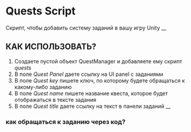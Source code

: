 # Quests Script
Скрипт, чтобы добавить систему заданий в вашу игру Unity
__
## КАК ИСПОЛЬЗОВАТЬ?
1. Создаете пустой объект QuestManager и добавляете ему скрипт *quests*
2. В поле *Quest Panel* даете ссылку на UI panel с заданиями
3. В поле *Quest key* пишете ключ, по которому будете обращаться к какому-либо заданию
4. В поле *Quest name* пишете название квеста, которое будет отображаться в тексте задания
5. В поле *Quest title* даете ссылку на текст в панели заданий
__
### как обращаться к заданию через код?

